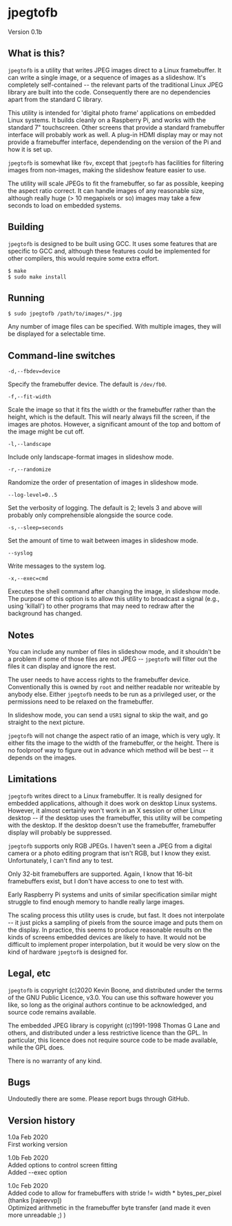 # jpegtofb

Version 0.1b

## What is this?

`jpegtofb` is a utility that writes JPEG images direct to a
Linux framebuffer. It can write a single image, or a sequence of
images as a slideshow. It's completely self-contained -- the
relevant parts of the traditional Linux JPEG library are built
into the code. Consequently there are no dependencies apart 
from the standard C library.

This utility is intended for 'digital photo frame' applications
on embedded Linux systems. It builds cleanly on a 
Raspberry Pi, and works
with the standard 7" touchscreen. Other screens that provide
a standard framebuffer interface will probably work as well.
A plug-in HDMI display may or may 
not provide a framebuffer interface,
dependending on the version of the Pi and how it is set up.

`jpegtofb` is somewhat like `fbv`, except that `jpegtofb` has
facilities for filtering images from non-images, making the
slideshow feature easier to use. 

The utility will scale JPEGs to fit the framebuffer, so far
as possible, keeping the aspect ratio correct.
It can handle images of any reasonable
size, although really huge (> 10 megapixels or so) images
may take a few seconds to load on embedded systems.

## Building

`jpegtofb` is designed to be built using GCC. It uses some features
that are specific to GCC and, although these features could be implemented
for other compilers, this would require some extra effort.

    $ make
    $ sudo make install

## Running
    $ sudo jpegtofb /path/to/images/*.jpg 

Any number of image files can be specified. With multiple images, they
will be displayed for a selectable time.

## Command-line switches

`-d,--fbdev=device`

Specify the framebuffer device. The default is `/dev/fb0`.

`-f,--fit-width`

Scale the image so that it fits the width or the framebuffer
rather than the height, which is the default. This will nearly
always fill the screen, if the images are photos. However,
a significant amount of the top and bottom of the image might
be cut off.

`-l,--landscape`

Include only landscape-format images in slideshow mode.

`-r,--randomize`

Randomize the order of presentation of images in slideshow
mode.

`--log-level=0..5`

Set the verbosity of logging. The default is 2; levels 3
and above will probably only comprehensible alongside the 
source code.

`-s,--sleep=seconds`

Set the amount of time to wait between images in slideshow
mode.

`--syslog`

Write messages to the system log. 

`-x,--exec=cmd`

Executes the shell command after changing the image, in slideshow
mode. The purpose of this option is to allow this utility to
broadcast a signal (e.g., using 'killall') to other programs that
may need to redraw after the background has changed.

## Notes 

You can include any number of files in slideshow mode, and
it shouldn't be a problem if some of those files are not
JPEG -- 
`jpegtofb` will filter out the files it can display and 
ignore the rest. 

The user needs to have access rights to the framebuffer device. 
Conventionally this is owned by `root` and neither readable nor
writeable by anybody else. Either `jpegtofb` needs to be run
as a privileged user, or the permissions need to be relaxed
on the framebuffer.

In slideshow mode, you can send a `USR1` signal to skip the
wait, and go straight to the next picture.

`jpegtofb` will not change the aspect ratio of an image, which is
very ugly. It either fits the image to the width of the framebuffer,
or the height. There is no foolproof way to figure out in 
advance which method will be best -- it depends on the images.

## Limitations

`jpegtofb` writes direct to a Linux framebuffer. It is really
designed for embedded applications, although it does work
on desktop Linux systems. However, it almost certainly won't
work in an X session or other Linux desktop -- if the desktop
uses the framebuffer, this utility will be competing with the
desktop. If the desktop doesn't use the framebuffer, framebuffer
display will probably be suppressed.

`jpegtofb` supports only RGB JPEGs. I haven't seen a JPEG from a
digital camera or a photo editing program that isn't RGB, but 
I know they exist. Unfortunately, I can't find any to test.

Only 32-bit framebuffers are supported. Again, I know that 16-bit 
framebuffers exist, but I don't have access to one to test with.

Early Raspberry Pi systems and units of similar specification
similar might struggle to find enough memory to handle really large
images. 

The scaling process this utility uses is crude, but fast. It does
not interpolate -- it just picks a sampling of pixels from the source
image and puts them on the display. In practice, this seems to
produce reasonable results on the kinds of screens embedded devices
are likely to have. It would not be difficult to implement
proper interpolation, but it would be very slow on the kind of
hardware `jpegtofb` is designed for.

## Legal, etc 

`jpegtofb` is copyright (c)2020 Kevin Boone, and distributed under
the terms of the GNU Public Licence, v3.0. You can
use this software however you like, so long as the original authors
continue to be acknowledged, and source code remains available.

The embedded JPEG library is copyright (c)1991-1998 Thomas G Lane
and others, and distributed under a less restrictive licence than
the GPL. In particular, this licence does not require source code
to be made available, while the GPL does. 

There is no warranty of any kind.

## Bugs

Undoutedly there are some. Please report bugs through GitHub.

## Version history

1.0a Feb 2020 <br/>
First working version<br/>

1.0b Feb 2020<br/> 
Added options to control screen fitting<br/> 
Added --exec option<br/> 

1.0c Feb 2020<br/> 
Added code to allow for framebuffers with stride != 
width * bytes\_per\_pixel (thanks [rajeevvp])<br/>
Optimized arithmetic in the framebuffer byte transfer (and made
it even more unreadable ;) )<br/>


